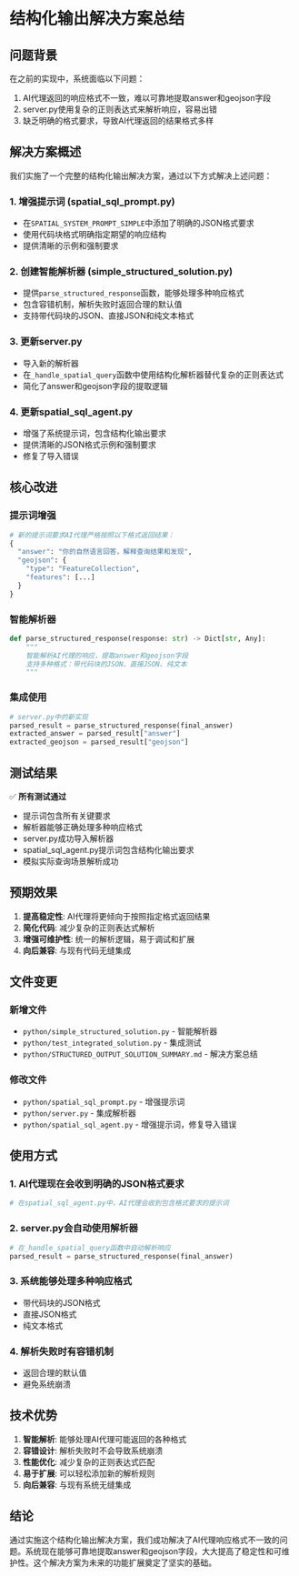 # 结构化输出解决方案总结

## 问题背景

在之前的实现中，系统面临以下问题：
1. AI代理返回的响应格式不一致，难以可靠地提取answer和geojson字段
2. server.py使用复杂的正则表达式来解析响应，容易出错
3. 缺乏明确的格式要求，导致AI代理返回的结果格式多样

## 解决方案概述

我们实施了一个完整的结构化输出解决方案，通过以下方式解决上述问题：

### 1. 增强提示词 (spatial_sql_prompt.py)
- 在`SPATIAL_SYSTEM_PROMPT_SIMPLE`中添加了明确的JSON格式要求
- 使用代码块格式明确指定期望的响应结构
- 提供清晰的示例和强制要求

### 2. 创建智能解析器 (simple_structured_solution.py)
- 提供`parse_structured_response`函数，能够处理多种响应格式
- 包含容错机制，解析失败时返回合理的默认值
- 支持带代码块的JSON、直接JSON和纯文本格式

### 3. 更新server.py
- 导入新的解析器
- 在`_handle_spatial_query`函数中使用结构化解析器替代复杂的正则表达式
- 简化了answer和geojson字段的提取逻辑

### 4. 更新spatial_sql_agent.py
- 增强了系统提示词，包含结构化输出要求
- 提供清晰的JSON格式示例和强制要求
- 修复了导入错误

## 核心改进

### 提示词增强
```python
# 新的提示词要求AI代理严格按照以下格式返回结果：
{
  "answer": "你的自然语言回答，解释查询结果和发现",
  "geojson": {
    "type": "FeatureCollection",
    "features": [...]
  }
}
```

### 智能解析器
```python
def parse_structured_response(response: str) -> Dict[str, Any]:
    """
    智能解析AI代理的响应，提取answer和geojson字段
    支持多种格式：带代码块的JSON、直接JSON、纯文本
    """
```

### 集成使用
```python
# server.py中的新实现
parsed_result = parse_structured_response(final_answer)
extracted_answer = parsed_result["answer"]
extracted_geojson = parsed_result["geojson"]
```

## 测试结果

✅ **所有测试通过**
- 提示词包含所有关键要求
- 解析器能够正确处理多种响应格式
- server.py成功导入解析器
- spatial_sql_agent.py提示词包含结构化输出要求
- 模拟实际查询场景解析成功

## 预期效果

1. **提高稳定性**: AI代理将更倾向于按照指定格式返回结果
2. **简化代码**: 减少复杂的正则表达式解析
3. **增强可维护性**: 统一的解析逻辑，易于调试和扩展
4. **向后兼容**: 与现有代码无缝集成

## 文件变更

### 新增文件
- `python/simple_structured_solution.py` - 智能解析器
- `python/test_integrated_solution.py` - 集成测试
- `python/STRUCTURED_OUTPUT_SOLUTION_SUMMARY.md` - 解决方案总结

### 修改文件
- `python/spatial_sql_prompt.py` - 增强提示词
- `python/server.py` - 集成解析器
- `python/spatial_sql_agent.py` - 增强提示词，修复导入错误

## 使用方式

### 1. AI代理现在会收到明确的JSON格式要求
```python
# 在spatial_sql_agent.py中，AI代理会收到包含格式要求的提示词
```

### 2. server.py会自动使用解析器
```python
# 在_handle_spatial_query函数中自动解析响应
parsed_result = parse_structured_response(final_answer)
```

### 3. 系统能够处理多种响应格式
- 带代码块的JSON格式
- 直接JSON格式  
- 纯文本格式

### 4. 解析失败时有容错机制
- 返回合理的默认值
- 避免系统崩溃

## 技术优势

1. **智能解析**: 能够处理AI代理可能返回的各种格式
2. **容错设计**: 解析失败时不会导致系统崩溃
3. **性能优化**: 减少复杂的正则表达式匹配
4. **易于扩展**: 可以轻松添加新的解析规则
5. **向后兼容**: 与现有系统无缝集成

## 结论

通过实施这个结构化输出解决方案，我们成功解决了AI代理响应格式不一致的问题。系统现在能够可靠地提取answer和geojson字段，大大提高了稳定性和可维护性。这个解决方案为未来的功能扩展奠定了坚实的基础。
